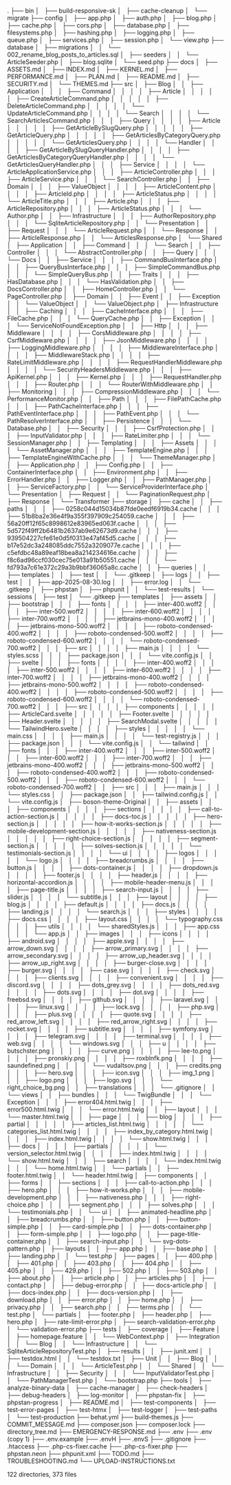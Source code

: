 .
├── bin
│   ├── build-responsive-sk
│   ├── cache-cleanup
│   └── migrate
├── config
│   ├── app.php
│   ├── auth.php
│   ├── blog.php
│   ├── cache.php
│   ├── cors.php
│   ├── database.php
│   ├── filesystems.php
│   ├── hashing.php
│   ├── logging.php
│   ├── queue.php
│   ├── services.php
│   ├── session.php
│   └── view.php
├── database
│   ├── migrations
│   │   └── 002_rename_blog_posts_to_articles.sql
│   ├── seeders
│   │   └── ArticleSeeder.php
│   ├── blog.sqlite
│   └── seed.php
├── docs
│   ├── ASSETS.md
│   ├── INDEX.md
│   ├── KERNEL.md
│   ├── PERFORMANCE.md
│   ├── PLAN.md
│   ├── README.md
│   ├── SECURITY.md
│   └── THEMES.md
├── src
│   ├── Blog
│   │   ├── Application
│   │   │   ├── Command
│   │   │   │   ├── Article
│   │   │   │   │   ├── CreateArticleCommand.php
│   │   │   │   │   ├── DeleteArticleCommand.php
│   │   │   │   │   └── UpdateArticleCommand.php
│   │   │   │   └── Search
│   │   │   │       └── SearchArticlesCommand.php
│   │   │   ├── Query
│   │   │   │   ├── Article
│   │   │   │   │   ├── GetArticleBySlugQuery.php
│   │   │   │   │   ├── GetArticleQuery.php
│   │   │   │   │   ├── GetArticlesByCategoryQuery.php
│   │   │   │   │   └── GetArticlesQuery.php
│   │   │   │   └── Handler
│   │   │   │       ├── GetArticleBySlugQueryHandler.php
│   │   │   │       ├── GetArticlesByCategoryQueryHandler.php
│   │   │   │       └── GetArticlesQueryHandler.php
│   │   │   ├── Service
│   │   │   │   └── ArticleApplicationService.php
│   │   │   ├── ArticleController.php
│   │   │   ├── ArticleService.php
│   │   │   └── SearchController.php
│   │   ├── Domain
│   │   │   ├── ValueObject
│   │   │   │   ├── ArticleContent.php
│   │   │   │   ├── ArticleId.php
│   │   │   │   ├── ArticleStatus.php
│   │   │   │   └── ArticleTitle.php
│   │   │   ├── Article.php
│   │   │   ├── ArticleRepository.php
│   │   │   ├── ArticleStatus.php
│   │   │   └── Author.php
│   │   ├── Infrastructure
│   │   │   ├── AuthorRepository.php
│   │   │   └── SqliteArticleRepository.php
│   │   └── Presentation
│   │       ├── Request
│   │       │   └── ArticleRequest.php
│   │       └── Response
│   │           ├── ArticleResponse.php
│   │           └── ArticlesResponse.php
│   └── Shared
│       ├── Application
│       │   ├── Command
│       │   │   └── Search
│       │   ├── Controller
│       │   │   └── AbstractController.php
│       │   ├── Query
│       │   │   └── Docs
│       │   ├── Service
│       │   │   ├── CommandBusInterface.php
│       │   │   ├── QueryBusInterface.php
│       │   │   ├── SimpleCommandBus.php
│       │   │   └── SimpleQueryBus.php
│       │   ├── Traits
│       │   │   ├── HasDatabase.php
│       │   │   └── HasValidation.php
│       │   ├── DocsController.php
│       │   ├── HomeController.php
│       │   └── PageController.php
│       ├── Domain
│       │   ├── Event
│       │   ├── Exception
│       │   └── ValueObject
│       │       └── ValueObject.php
│       ├── Infrastructure
│       │   ├── Caching
│       │   │   ├── CacheInterface.php
│       │   │   ├── FileCache.php
│       │   │   └── QueryCache.php
│       │   ├── Exception
│       │   │   └── ServiceNotFoundException.php
│       │   ├── Http
│       │   │   ├── Middleware
│       │   │   │   ├── CorsMiddleware.php
│       │   │   │   ├── CsrfMiddleware.php
│       │   │   │   ├── JsonMiddleware.php
│       │   │   │   ├── LoggingMiddleware.php
│       │   │   │   ├── MiddlewareInterface.php
│       │   │   │   ├── MiddlewareStack.php
│       │   │   │   ├── RateLimitMiddleware.php
│       │   │   │   ├── RequestHandlerMiddleware.php
│       │   │   │   └── SecurityHeadersMiddleware.php
│       │   │   ├── ApiKernel.php
│       │   │   ├── Kernel.php
│       │   │   ├── RequestHandler.php
│       │   │   ├── Router.php
│       │   │   └── RouterWithMiddleware.php
│       │   ├── Monitoring
│       │   │   ├── CompressionMiddleware.php
│       │   │   └── PerformanceMonitor.php
│       │   ├── Path
│       │   │   ├── FilePathCache.php
│       │   │   ├── PathCacheInterface.php
│       │   │   ├── PathEventInterface.php
│       │   │   ├── PathEvent.php
│       │   │   └── PathResolverInterface.php
│       │   ├── Persistence
│       │   │   └── Database.php
│       │   ├── Security
│       │   │   ├── CsrfProtection.php
│       │   │   ├── InputValidator.php
│       │   │   ├── RateLimiter.php
│       │   │   └── SessionManager.php
│       │   ├── Templating
│       │   │   ├── Assets
│       │   │   │   └── AssetManager.php
│       │   │   ├── TemplateEngine.php
│       │   │   ├── TemplateEngineWithCache.php
│       │   │   └── ThemeManager.php
│       │   ├── Application.php
│       │   ├── Config.php
│       │   ├── ContainerInterface.php
│       │   ├── Environment.php
│       │   ├── ErrorHandler.php
│       │   ├── Logger.php
│       │   ├── PathManager.php
│       │   ├── ServiceFactory.php
│       │   └── ServiceProviderInterface.php
│       └── Presentation
│           ├── Request
│           │   └── PaginationRequest.php
│           ├── Response
│           └── Transformer
├── storage
│   ├── cache
│   │   ├── paths
│   │   │   ├── 0258c044d15034b87fde0eedf6919b34.cache
│   │   │   ├── 51b8ba2e36e4f9a355f397909c254059.cache
│   │   │   ├── 56a20ff12f65c8998612e83965ed063f.cache
│   │   │   ├── 5d572f49ff2b6481b2637ab9e62673d9.cache
│   │   │   ├── 939504227cfe61e0d5f0313e47af45d5.cache
│   │   │   ├── b17e52dc3a248085ddc7552a3209077e.cache
│   │   │   ├── c5efdbc48a89eaf18bea8a214234616e.cache
│   │   │   ├── f8c6ad96ccf030cec75e013a91b50551.cache
│   │   │   └── fd793a7c61e372c29a3b9bbf36065a8c.cache
│   │   ├── queries
│   │   ├── templates
│   │   ├── test
│   │   └── .gitkeep
│   ├── logs
│   │   ├── test
│   │   ├── app-2025-08-30.log
│   │   ├── error.log
│   │   └── .gitkeep
│   ├── phpstan
│   ├── phpunit
│   │   └── test-results
│   └── sessions
│       ├── test
│       └── .gitkeep
├── templates
│   ├── assets
│   │   ├── bootstrap
│   │   │   ├── fonts
│   │   │   │   ├── inter-400.woff2
│   │   │   │   ├── inter-500.woff2
│   │   │   │   ├── inter-600.woff2
│   │   │   │   ├── inter-700.woff2
│   │   │   │   ├── jetbrains-mono-400.woff2
│   │   │   │   ├── jetbrains-mono-500.woff2
│   │   │   │   ├── roboto-condensed-400.woff2
│   │   │   │   ├── roboto-condensed-500.woff2
│   │   │   │   ├── roboto-condensed-600.woff2
│   │   │   │   └── roboto-condensed-700.woff2
│   │   │   ├── src
│   │   │   │   ├── main.js
│   │   │   │   └── styles.scss
│   │   │   ├── package.json
│   │   │   └── vite.config.js
│   │   ├── svelte
│   │   │   ├── fonts
│   │   │   │   ├── inter-400.woff2
│   │   │   │   ├── inter-500.woff2
│   │   │   │   ├── inter-600.woff2
│   │   │   │   ├── inter-700.woff2
│   │   │   │   ├── jetbrains-mono-400.woff2
│   │   │   │   ├── jetbrains-mono-500.woff2
│   │   │   │   ├── roboto-condensed-400.woff2
│   │   │   │   ├── roboto-condensed-500.woff2
│   │   │   │   ├── roboto-condensed-600.woff2
│   │   │   │   └── roboto-condensed-700.woff2
│   │   │   ├── src
│   │   │   │   ├── components
│   │   │   │   │   ├── ArticleCard.svelte
│   │   │   │   │   ├── Footer.svelte
│   │   │   │   │   ├── Header.svelte
│   │   │   │   │   ├── SearchModal.svelte
│   │   │   │   │   └── TailwindHero.svelte
│   │   │   │   ├── styles
│   │   │   │   │   └── main.css
│   │   │   │   ├── main.js
│   │   │   │   └── test-registry.js
│   │   │   ├── package.json
│   │   │   └── vite.config.js
│   │   └── tailwind
│   │       ├── fonts
│   │       │   ├── inter-400.woff2
│   │       │   ├── inter-500.woff2
│   │       │   ├── inter-600.woff2
│   │       │   ├── inter-700.woff2
│   │       │   ├── jetbrains-mono-400.woff2
│   │       │   ├── jetbrains-mono-500.woff2
│   │       │   ├── roboto-condensed-400.woff2
│   │       │   ├── roboto-condensed-500.woff2
│   │       │   ├── roboto-condensed-600.woff2
│   │       │   └── roboto-condensed-700.woff2
│   │       ├── src
│   │       │   ├── main.js
│   │       │   └── styles.css
│   │       ├── package.json
│   │       ├── tailwind.config.js
│   │       └── vite.config.js
│   ├── boson-theme-Original
│   │   ├── assets
│   │   │   ├── components
│   │   │   │   ├── sections
│   │   │   │   │   ├── call-to-action-section.js
│   │   │   │   │   ├── docs-toc.js
│   │   │   │   │   ├── hero-section.js
│   │   │   │   │   ├── how-it-works-section.js
│   │   │   │   │   ├── mobile-development-section.js
│   │   │   │   │   ├── nativeness-section.js
│   │   │   │   │   ├── right-choice-section.js
│   │   │   │   │   ├── segment-section.js
│   │   │   │   │   ├── solves-section.js
│   │   │   │   │   └── testimonials-section.js
│   │   │   │   └── ui
│   │   │   │       ├── logos
│   │   │   │       │   └── logo.js
│   │   │   │       ├── breadcrumbs.js
│   │   │   │       ├── button.js
│   │   │   │       ├── dots-container.js
│   │   │   │       ├── dropdown.js
│   │   │   │       ├── footer.js
│   │   │   │       ├── header.js
│   │   │   │       ├── horizontal-accordion.js
│   │   │   │       ├── mobile-header-menu.js
│   │   │   │       ├── page-title.js
│   │   │   │       ├── search-input.js
│   │   │   │       ├── slider.js
│   │   │   │       └── subtitle.js
│   │   │   ├── layout
│   │   │   │   ├── blog.js
│   │   │   │   ├── default.js
│   │   │   │   ├── docs.js
│   │   │   │   ├── landing.js
│   │   │   │   └── search.js
│   │   │   ├── styles
│   │   │   │   ├── docs.css
│   │   │   │   ├── layout.css
│   │   │   │   └── typography.css
│   │   │   ├── utils
│   │   │   │   └── sharedStyles.js
│   │   │   ├── app.css
│   │   │   └── app.js
│   │   ├── images
│   │   │   ├── icons
│   │   │   │   ├── android.svg
│   │   │   │   ├── apple.svg
│   │   │   │   ├── arrow_down.svg
│   │   │   │   ├── arrow_primary.svg
│   │   │   │   ├── arrow_secondary.svg
│   │   │   │   ├── arrow_up_header.svg
│   │   │   │   ├── arrow_up_right.svg
│   │   │   │   ├── burger-close.svg
│   │   │   │   ├── burger.svg
│   │   │   │   ├── case.svg
│   │   │   │   ├── check.svg
│   │   │   │   ├── clients.svg
│   │   │   │   ├── convenient.svg
│   │   │   │   ├── discord.svg
│   │   │   │   ├── dots_grey.svg
│   │   │   │   ├── dots_red.svg
│   │   │   │   ├── dots.svg
│   │   │   │   ├── dot.svg
│   │   │   │   ├── freebsd.svg
│   │   │   │   ├── github.svg
│   │   │   │   ├── laravel.svg
│   │   │   │   ├── linux.svg
│   │   │   │   ├── lock.svg
│   │   │   │   ├── php.svg
│   │   │   │   ├── plus.svg
│   │   │   │   ├── quote.svg
│   │   │   │   ├── red_arrow_left.svg
│   │   │   │   ├── red_arrow_right.svg
│   │   │   │   ├── rocket.svg
│   │   │   │   ├── subtitle.svg
│   │   │   │   ├── symfony.svg
│   │   │   │   ├── telegram.svg
│   │   │   │   ├── terminal.svg
│   │   │   │   ├── web.svg
│   │   │   │   └── windows.svg
│   │   │   ├── u
│   │   │   │   ├── butschster.png
│   │   │   │   ├── curve.png
│   │   │   │   ├── lee-to.png
│   │   │   │   ├── pronskiy.png
│   │   │   │   ├── roxblnfk.png
│   │   │   │   ├── saundefined.png
│   │   │   │   └── vudaltsov.png
│   │   │   ├── credits.png
│   │   │   ├── hero.svg
│   │   │   ├── icon.svg
│   │   │   ├── img_1.png
│   │   │   ├── logo.png
│   │   │   ├── logo.svg
│   │   │   └── right_choice_bg.png
│   │   ├── translations
│   │   │   └── .gitignore
│   │   └── views
│   │       ├── bundles
│   │       │   └── TwigBundle
│   │       │       └── Exception
│   │       │           ├── error404.html.twig
│   │       │           ├── error500.html.twig
│   │       │           └── error.html.twig
│   │       ├── layout
│   │       │   └── master.html.twig
│   │       ├── page
│   │       │   ├── blog
│   │       │   │   ├── partial
│   │       │   │   │   ├── articles_list.html.twig
│   │       │   │   │   └── categories_list.html.twig
│   │       │   │   ├── index_by_category.html.twig
│   │       │   │   ├── index.html.twig
│   │       │   │   └── show.html.twig
│   │       │   ├── docs
│   │       │   │   ├── partials
│   │       │   │   │   └── version_selector.html.twig
│   │       │   │   ├── index.html.twig
│   │       │   │   └── show.html.twig
│   │       │   ├── search
│   │       │   │   └── index.html.twig
│   │       │   └── home.html.twig
│   │       └── partials
│   │           ├── footer.html.twig
│   │           └── header.html.twig
│   ├── components
│   │   ├── forms
│   │   ├── sections
│   │   │   ├── call-to-action.php
│   │   │   ├── hero.php
│   │   │   ├── how-it-works.php
│   │   │   ├── mobile-development.php
│   │   │   ├── nativeness.php
│   │   │   ├── right-choice.php
│   │   │   ├── segment.php
│   │   │   ├── solves.php
│   │   │   └── testimonials.php
│   │   └── ui
│   │       ├── animated-headline.php
│   │       ├── breadcrumbs.php
│   │       ├── button.php
│   │       ├── button-simple.php
│   │       ├── card-simple.php
│   │       ├── dots-container.php
│   │       ├── form-simple.php
│   │       ├── logo.php
│   │       ├── page-title-container.php
│   │       ├── search-input.php
│   │       └── svg-dots-pattern.php
│   ├── layouts
│   │   ├── app.php
│   │   ├── base.php
│   │   ├── landing.php
│   │   └── test.php
│   ├── pages
│   │   ├── 400.php
│   │   ├── 401.php
│   │   ├── 403.php
│   │   ├── 404.php
│   │   ├── 405.php
│   │   ├── 429.php
│   │   ├── 502.php
│   │   ├── 503.php
│   │   ├── about.php
│   │   ├── article.php
│   │   ├── articles.php
│   │   ├── contact.php
│   │   ├── debug-error.php
│   │   ├── docs-article.php
│   │   ├── docs-index.php
│   │   ├── docs-version.php
│   │   ├── download.php
│   │   ├── error.php
│   │   ├── home.php
│   │   ├── privacy.php
│   │   ├── search.php
│   │   ├── terms.php
│   │   └── test.php
│   └── partials
│       ├── footer.php
│       ├── header.php
│       ├── hero.php
│       ├── rate-limit-error.php
│       ├── search-validation-error.php
│       └── validation-error.php
├── tests
│   ├── coverage
│   ├── Feature
│   │   ├── homepage.feature
│   │   └── WebContext.php
│   ├── Integration
│   │   └── Blog
│   │       └── Infrastructure
│   │           └── SqliteArticleRepositoryTest.php
│   ├── results
│   │   ├── junit.xml
│   │   ├── testdox.html
│   │   └── testdox.txt
│   ├── Unit
│   │   ├── Blog
│   │   │   └── Domain
│   │   │       └── ArticleTest.php
│   │   └── Shared
│   │       └── Infrastructure
│   │           ├── Security
│   │           │   └── InputValidatorTest.php
│   │           └── PathManagerTest.php
│   └── bootstrap.php
├── tools
│   ├── analyze-binary-data
│   ├── cache-manager
│   ├── check-headers
│   ├── debug-headers
│   ├── log-monitor
│   ├── phpstan-fix
│   ├── phpstan-progress
│   ├── README.md
│   ├── test-components
│   ├── test-error-pages
│   ├── test-htmx
│   ├── test-logger
│   ├── test-paths
│   └── test-production
├── behat.yml
├── build-themes.js
├── COMMIT_MESSAGE.md
├── composer.json
├── composer.lock
├── directory_tree.md
├── EMERGENCY-RESPONSE.md
├── .env
├── .env (copy 1)
├── .env.example
├── .envH
├── .envS
├── .gitignore
├── .htaccess
├── .php-cs-fixer.cache
├── .php-cs-fixer.php
├── phpstan.neon
├── phpunit.xml
├── TODO.md
├── TROUBLESHOOTING.md
└── UPLOAD-INSTRUCTIONS.txt

122 directories, 373 files

